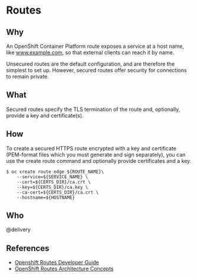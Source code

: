 # Routes

## Why

An OpenShift Container Platform route exposes a service at a host name, like www.example.com, so that external clients can reach it by name.

Unsecured routes are the default configuration, and are therefore the simplest to set up. However, secured routes offer security for connections to remain private. 

## What

Secured routes specify the TLS termination of the route and, optionally, provide a key and certificate(s).

## How

To create a secured HTTPS route encrypted with a key and certificate (PEM-format files which you must generate and sign separately), you can use the create route command and optionally provide certificates and a key.

```
$ oc create route edge ${ROUTE_NAME}\
    --service=${SERVICE_NAME} \
    --cert=${CERTS_DIR}/ca.crt \
    --key=${CERTS_DIR}/ca.key \
    --ca-cert=${CERTS_DIR}/ca.crt \
    --hostname=${HOSTNAME}
```

## Who

@delivery

## References

- [Openshift Routes Developer Guide](https://docs.openshift.com/container-platform/3.5/dev_guide/routes.html)
- [OpenShift Routes Architecture Concepts](https://docs.openshift.com/container-platform/3.5/architecture/core_concepts/routes.html)